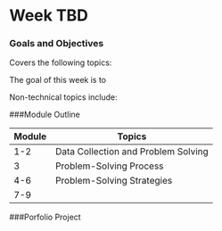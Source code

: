# Week TBD

### Goals and Objectives

Covers the following topics:

The goal of this week is to

Non-technical topics include:

###Module Outline

| Module                      | Topics                      |
|-----------------------------|-----------------------------|
| 1-2                         | Data Collection and Problem Solving  |
| 3                           | Problem-Solving Process           |
| 4-6                         | Problem-Solving Strategies            |
| 7-9                           |               |

###Porfolio Project

